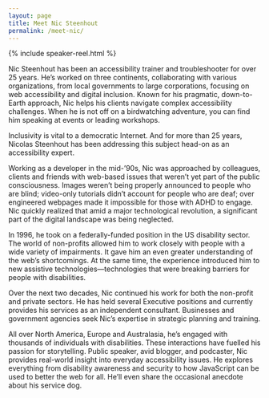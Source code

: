 ```yaml
---
layout: page
title: Meet Nic Steenhout
permalink: /meet-nic/
---
```


<div class="section-video">
  {% include speaker-reel.html %}
</div>

Nic Steenhout has been an accessibility trainer and troubleshooter for over 25 years. He’s worked on three continents, collaborating with various organizations, from local governments to large corporations, focusing on web accessibility and digital inclusion. Known for his pragmatic, down-to-Earth approach, Nic helps his clients navigate complex accessibility challenges. When he is not off on a birdwatching adventure, you can find him speaking at events or leading workshops. 

Inclusivity is vital to a democratic Internet. And for more than 25 years, Nicolas Steenhout has been addressing this subject head-on as an accessibility expert.

Working as a developer in the mid-’90s, Nic was approached by colleagues, clients and friends with web-based issues that weren’t yet part of the public consciousness. Images weren’t being properly announced to people who are blind; video-only tutorials didn’t account for people who are deaf; over engineered webpages made it impossible for those with ADHD to engage. Nic quickly realized that amid a major technological revolution, a significant part of the digital landscape was being neglected.

In 1996, he took on a federally-funded position in the US disability sector. The world of non-profits allowed him to work closely with people with a wide variety of impairments. It gave him an even greater understanding of the web’s shortcomings. At the same time, the experience introduced him to new assistive technologies—technologies that were breaking barriers for people with disabilities.

Over the next two decades, Nic continued his work for both the non-profit and private sectors. He has held several Executive positions and currently provides his services as an independent consultant. Businesses and government agencies seek Nic’s expertise in strategic planning and training.

All over North America, Europe and Australasia, he’s engaged with thousands of individuals with disabilities. These interactions have fuelled his passion for storytelling. Public speaker, avid blogger, and podcaster, Nic provides real-world insight into everyday accessibility issues. He explores everything from disability awareness and security to how JavaScript can be used to better the web for all. He’ll even share the occasional anecdote about his service dog.